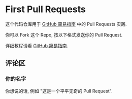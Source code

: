 # First Pull Requests

这个代码仓库用于 [GitHub 简易指南](https://github.com/OrangeX4/GitHub-Tutorials) 中的 Pull Requests 实践.

你可以 Fork 这个 Repo, 按以下格式发送你的 Pull Request.

详细教程请看 [GitHub 简易指南](https://github.com/OrangeX4/GitHub-Tutorials).

## 评论区

### 你的名字

你想说的话, 例如 "这是一个平平无奇的 Pull Request".
